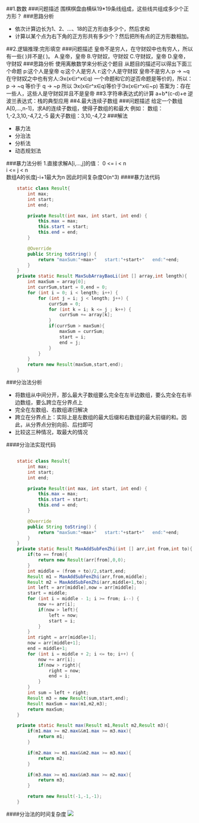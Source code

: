 ##1.数数
###问题描述
围棋棋盘由横纵19*19条线组成，这些线共组成多少个正方形？
###思路分析
- 依次计算边长为1、2、...、18的正方形由多少个，然后求和
- 计算以某个点为右下角的正方形共有多少个？然后把所有点的正方形数相加。

##2.逻辑推理:完形填空
###问题描述
皇帝不是穷人，在守财奴中也有穷人，所以有一些(  )并不是(  )。
A.皇帝，皇帝 B.守财奴，守财奴
C.守财奴，皇帝 D.皇帝，守财奴
###思路分析
使用离散数学来分析这个题目
从题目的描述可以得出下面三个命题
p:这个人是皇帝
q:这个人是穷人
r:这个人是守财奴
皇帝不是穷人:p -> ~q
在守财奴之中也有穷人:Эx(x∈r^x∈q)
一个命题和它的逆否命题是等价的，所以：
p -> ~q  等价于 q -> ~p
所以
Эx(x∈r^x∈q)等价于Эx(x∈r^x∈~p)
答案为：存在一些人，这些人是守财奴并且不是皇帝
##3.字符串表达式的计算
a+b*(c-d)+e
逆波兰表达式：栈的典型应用
##4.最大连续子数组
###问题描述
给定一个数组A[0,...,n-1]，求A的连续子数组，使得子数组的和最大
例如：
数组：1,-2,3,10,-4,7,2,-5
最大子数组：3,10,-4,7,2
###解法
- 暴力法
- 分治法
- 分析法
- 动态规划法

###暴力法分析
1.直接求解A[i,...,j]的值：
0 <= i < n <br>
i <= j < n <br>
数组A的长度j-i+1最大为n
因此时间复杂度O(n^3)
####暴力法代码
```java
    static class Result{
        int max;
        int start;
        int end;

        private Result(int max, int start, int end) {
            this.max = max;
            this.start = start;
            this.end = end;
        }

        @Override
        public String toString() {
            return "maxSum:"+max+"   start:"+start+"   end:"+end;
        }
    }
    private static Result MaxSubArrayBaoLi(int [] array,int length){
        int maxSum = array[0];
        int currSum,start = 0,end = 0;
        for (int i = 0; i < length; i++) {
            for (int j = i; j < length; j++) {
                currSum = 0;
                for (int k = i; k <= j ; k++) {
                    currSum += array[k];
                }
                if(currSum > maxSum){
                    maxSum = currSum;
                    start = i;
                    end = j;
                }
            }
        }
        return new Result(maxSum,start,end);
    }

```
###分治法分析
- 将数组从中间分开，那么最大子数组要么完全在左半边数组，要么完全在右半边数组，要么跨立在分界点上
- 完全在左数组、右数组递归解决
- 跨立在分界点上：实际上是左数组的最大后缀和右数组的最大前缀的和。因此，从分界点分别向前、后扫即可
- 比较这三种情况，取最大的情况

####分治法实现代码
```java

    static class Result{
        int max;
        int start;
        int end;

        private Result(int max, int start, int end) {
            this.max = max;
            this.start = start;
            this.end = end;
        }

        @Override
        public String toString() {
            return "maxSum:"+max+"   start:"+start+"   end:"+end;
        }
    }
    private static Result MaxAddSubFenZhi(int [] arr,int from,int to){
        if(to == from){
            return new Result(arr[from],0,0);
        }
        int middle = (from + to)/2,start,end;
        Result m1 = MaxAddSubFenZhi(arr,from,middle);
        Result m2 = MaxAddSubFenZhi(arr,middle+1,to);
        int left = arr[middle],now = arr[middle];
        start = middle;
        for (int i = middle - 1; i >= from; i--) {
            now += arr[i];
            if(now > left){
                left = now;
                start = i;
            }
        }
        int right = arr[middle+1];
        now = arr[middle+1];
        end = middle+1;
        for (int i = middle + 2; i <= to; i++) {
            now += arr[i];
            if(now > right){
                right = now;
                end = i;
            }
        }
        int sum = left + right;
        Result m3 = new Result(sum,start,end);
        Result maxSum = max(m1,m2,m3);
        return maxSum;
    }

    private static Result max(Result m1,Result m2,Result m3){
        if(m1.max >= m2.max&&m1.max >= m3.max){
            return m1;
        }

        if(m2.max >= m1.max&&m2.max >= m3.max){
            return m2;
        }

        if(m3.max >= m1.max&&m3.max >= m2.max){
            return m3;
        }

        return new Result(-1,-1,-1);
    }
```
####分治法的时间复杂度
![](http://oqnfoupsj.bkt.clouddn.com/17-7-12/65545069.jpg)
